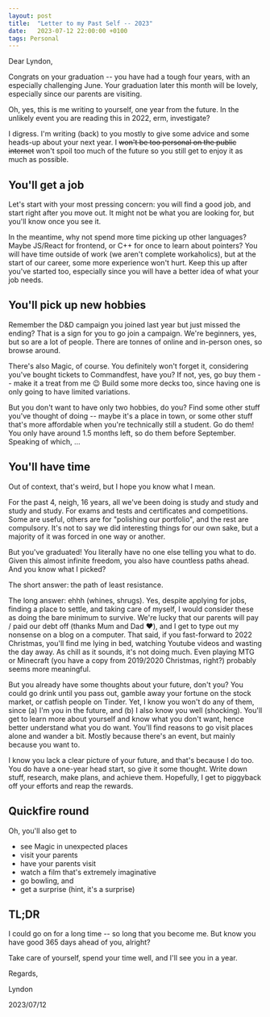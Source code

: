 ```yaml
---
layout: post
title:  "Letter to my Past Self -- 2023"
date:   2023-07-12 22:00:00 +0100
tags: Personal
---
```


Dear Lyndon,

Congrats on your graduation -- you have had a tough four years, with an especially challenging June. Your graduation later this month will be lovely, especially since our parents are visiting.

Oh, yes, this is me writing to yourself, one year from the future. In the unlikely event you are reading this in 2022, erm, investigate?

I digress. I'm writing (back) to you mostly to give some advice and some heads-up about your next year. I ~~won't be too personal on the public internet~~ won't spoil too much of the future so you still get to enjoy it as much as possible.

## You'll get a job

Let's start with your most pressing concern: you will find a good job, and start right after you move out. It might not be what you are looking for, but you'll know once you see it.

In the meantime, why not spend more time picking up other languages? Maybe JS/React for frontend, or C++ for once to learn about pointers? You will have time outside of work (we aren't complete workaholics), but at the start of our career, some more experience won't hurt. Keep this up after you've started too, especially since you will have a better idea of what your job needs.

## You'll pick up new hobbies

Remember the D&D campaign you joined last year but just missed the ending? That is a sign for you to go join a campaign. We're beginners, yes, but so are a lot of people. There are tonnes of online and in-person ones, so browse around.

There's also Magic, of course. You definitely won't forget it, considering you've bought tickets to Commandfest, have you? If not, yes, go buy them -- make it a treat from me 😉 Build some more decks too, since having one is only going to have limited variations. <!-- And you can't play proxies at official events 😞 -->

But you don't want to have only two hobbies, do you? Find some other stuff you've thought of doing -- maybe it's a place in town, or some other stuff that's more affordable when you're technically still a student. Go do them! You only have around 1.5 months left, so do them before September. Speaking of which, ...

## You'll have time

Out of context, that's weird, but I hope you know what I mean.

For the past 4, neigh, 16 years, all we've been doing is study and study and study and study. For exams and tests and certificates and competitions. Some are useful, others are for "polishing our portfolio", and the rest are compulsory. It's not to say we did interesting things for our own sake, but a majority of it was forced in one way or another.

But you've graduated! You literally have no one else telling you what to do. Given this almost infinite freedom, you also have countless paths ahead. And you know what I picked?

The short answer: the path of least resistance.

The long answer: ehhh (whines, shrugs). Yes, despite applying for jobs, finding a place to settle, and taking care of myself, I would consider these as doing the bare minimum to survive. We're lucky that our parents will pay / paid our debt off (thanks Mum and Dad ❤️), and I get to type out my nonsense on a blog on a computer. That said, if you fast-forward to 2022 Christmas, you'll find me lying in bed, watching Youtube videos and wasting the day away. As chill as it sounds, it's not doing much. Even playing MTG or Minecraft (you have a copy from 2019/2020 Christmas, right?) probably seems more meaningful.

But you already have some thoughts about your future, don't you? You could go drink until you pass out, gamble away your fortune on the stock market, or catfish people on Tinder. Yet, I know you won't do any of them, since (a) I'm you in the future, and (b) I also know you well (shocking). You'll get to learn more about yourself and know what you don't want, hence better understand what you do want. You'll find reasons to go visit places alone and wander a bit. Mostly because there's an event, but mainly because you want to.

I know you lack a clear picture of your future, and that's because I do too. You do have a one-year head start, so give it some thought. Write down stuff, research, make plans, and achieve them. Hopefully, I get to piggyback off your efforts and reap the rewards.

## Quickfire round

Oh, you'll also get to

-   see Magic in unexpected places
-   visit your parents
-   have your parents visit
-   watch a film that's extremely imaginative
-   go bowling, and
-   get a surprise (hint, it's a surprise)

## TL;DR

I could go on for a long time -- so long that you become me. But know you have good 365 days ahead of you, alright?

Take care of yourself, spend your time well, and I'll see you in a year.

Regards,

Lyndon

2023/07/12
